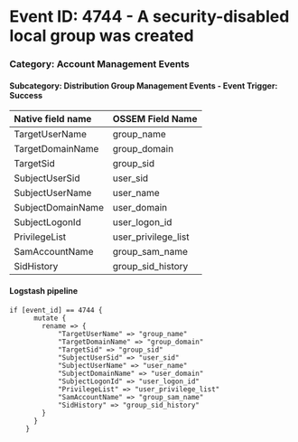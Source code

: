 # Event ID: 4744 - A security-disabled local group was created
### Category: Account Management Events
#### Subcategory: Distribution Group Management Events - Event Trigger: Success

|Native field name            |OSSEM Field Name                     |
|:----------------------------|:------------------------------------|
| TargetUserName              | group_name                          |
| TargetDomainName            | group_domain                        |
| TargetSid                   | group_sid                           |
| SubjectUserSid              | user_sid                            |
| SubjectUserName             | user_name                           |
| SubjectDomainName           | user_domain                         |
| SubjectLogonId              | user_logon_id                       |
| PrivilegeList               | user_privilege_list                 |
| SamAccountName              | group_sam_name                      |
| SidHistory                  | group_sid_history                   |


#### Logstash pipeline

```
if [event_id] == 4744 {
      mutate {
        rename => {
            "TargetUserName" => "group_name"
            "TargetDomainName" => "group_domain"
            "TargetSid" => "group_sid"
            "SubjectUserSid" => "user_sid"
            "SubjectUserName" => "user_name"
            "SubjectDomainName" => "user_domain"
            "SubjectLogonId" => "user_logon_id"
            "PrivilegeList" => "user_privilege_list"
            "SamAccountName" => "group_sam_name"
            "SidHistory" => "group_sid_history"
        }
      }
    }
```